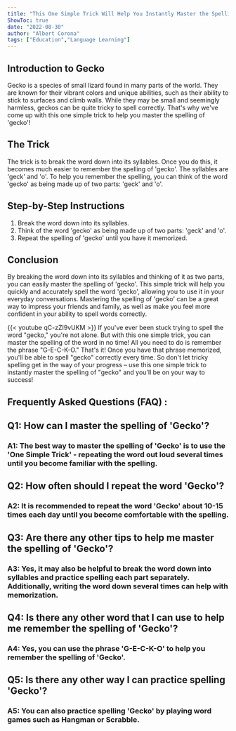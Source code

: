 ```yaml
---
title: "This One Simple Trick Will Help You Instantly Master the Spelling of 'Gecko'!"
ShowToc: true 
date: "2022-08-30"
author: "Albert Corona" 
tags: ["Education","Language Learning"]
---
```

## Introduction to Gecko

Gecko is a species of small lizard found in many parts of the world. They are known for their vibrant colors and unique abilities, such as their ability to stick to surfaces and climb walls. While they may be small and seemingly harmless, geckos can be quite tricky to spell correctly. That's why we've come up with this one simple trick to help you master the spelling of 'gecko'! 

## The Trick

The trick is to break the word down into its syllables. Once you do this, it becomes much easier to remember the spelling of 'gecko'. The syllables are 'geck' and 'o'. To help you remember the spelling, you can think of the word 'gecko' as being made up of two parts: 'geck' and 'o'.

## Step-by-Step Instructions

1. Break the word down into its syllables.
2. Think of the word 'gecko' as being made up of two parts: 'geck' and 'o'.
3. Repeat the spelling of 'gecko' until you have it memorized.

## Conclusion

By breaking the word down into its syllables and thinking of it as two parts, you can easily master the spelling of 'gecko'. This simple trick will help you quickly and accurately spell the word 'gecko', allowing you to use it in your everyday conversations. Mastering the spelling of 'gecko' can be a great way to impress your friends and family, as well as make you feel more confident in your ability to spell words correctly.

{{< youtube qC-zZI9vUKM >}} 
If you've ever been stuck trying to spell the word "gecko," you're not alone. But with this one simple trick, you can master the spelling of the word in no time! All you need to do is remember the phrase "G-E-C-K-O." That's it! Once you have that phrase memorized, you'll be able to spell "gecko" correctly every time. So don't let tricky spelling get in the way of your progress – use this one simple trick to instantly master the spelling of "gecko" and you'll be on your way to success!

## Frequently Asked Questions (FAQ) :
<h2>Q1: How can I master the spelling of 'Gecko'?</h2>

<h3>A1: The best way to master the spelling of 'Gecko' is to use the 'One Simple Trick' - repeating the word out loud several times until you become familiar with the spelling.</h3>

<h2>Q2: How often should I repeat the word 'Gecko'?</h2>

<h3>A2: It is recommended to repeat the word 'Gecko' about 10-15 times each day until you become comfortable with the spelling.</h3>

<h2>Q3: Are there any other tips to help me master the spelling of 'Gecko'?</h2>

<h3>A3: Yes, it may also be helpful to break the word down into syllables and practice spelling each part separately. Additionally, writing the word down several times can help with memorization.</h3>

<h2>Q4: Is there any other word that I can use to help me remember the spelling of 'Gecko'?</h2>

<h3>A4: Yes, you can use the phrase 'G-E-C-K-O' to help you remember the spelling of 'Gecko'.</h3>

<h2>Q5: Is there any other way I can practice spelling 'Gecko'?</h2>

<h3>A5: You can also practice spelling 'Gecko' by playing word games such as Hangman or Scrabble.</h3>





